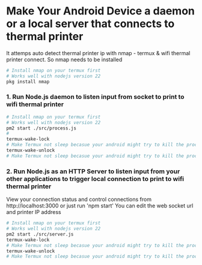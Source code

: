 # Make Your Android Device a daemon or a local server that connects to thermal printer


It attemps auto detect thermal printer ip with nmap - termux & wifi thermal printer connect.
So nmap needs to be installed
```bash
# Install nmap on your termux first
# Works well with nodejs version 22
pkg install nmap
```



### 1. Run Node.js daemon to listen input from socket to print to wifi thermal printer

```bash
# Install nmap on your termux first
# Works well with nodejs version 22
pm2 start ./src/process.js
#
termux-wake-lock
# Make Termux not sleep becasue your android might try to kill the process
termux-wake-unlock
# Make Termux not sleep becasue your android might try to kill the process to save battery or other performance optimization
```



### 2. Run Node.js as an HTTP Server to listen input from your other applications to trigger local connection to print to wifi thermal printer

View your connection status and control connections from http://localhost:3000
or just run 'npm start'
You can edit the web socket url and printer IP address

```bash
# Install nmap on your termux first
# Works well with nodejs version 22
pm2 start ./src/server.js
termux-wake-lock
# Make Termux not sleep becasue your android might try to kill the process
termux-wake-unlock
# Make Termux not sleep becasue your android might try to kill the process to save battery or other performance optimization
```


